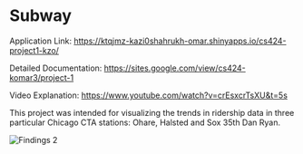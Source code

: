 # Subway
Application Link: https://ktqjmz-kazi0shahrukh-omar.shinyapps.io/cs424-project1-kzo/

Detailed Documentation: https://sites.google.com/view/cs424-komar3/project-1

Video Explanation: https://www.youtube.com/watch?v=crEsxcrTsXU&t=5s

This project was intended for visualizing the trends in ridership data in three particular Chicago CTA stations: Ohare, Halsted and Sox 35th Dan Ryan.

![Findings 2](https://user-images.githubusercontent.com/90569118/164593804-1f14f652-9f27-4857-9ee7-9660e2c06db3.png)
